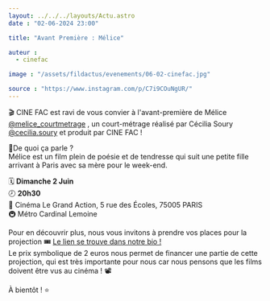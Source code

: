 ```yaml
---
layout: ../../../layouts/Actu.astro
date : "02-06-2024 23:00"

title: "Avant Première : Mélice"

auteur :
  - cinefac

image : "/assets/fildactus/evenements/06-02-cinefac.jpg"

source : "https://www.instagram.com/p/C7i9COuNgUR/"
---
```


🎬 CINE FAC est ravi de vous convier à l'avant-première de Mélice [@melice_courtmetrage](https://www.instagram.com/melice_courtmetrage/) , un court-métrage réalisé par Cécilia Soury [@cecilia.soury](https://www.instagram.com/cecilia.soury/) et produit par CINE FAC !

📃De quoi ça parle ?  
Mélice est un film plein de poésie et de tendresse qui suit une petite fille arrivant à Paris avec sa mère pour le week-end.

🗓️ __Dimanche 2 Juin__  
🕗 __20h30__  
📍 Cinéma Le Grand Action, 5 rue des Écoles, 75005 PARIS  
🚇 Métro Cardinal Lemoine

Pour en découvrir plus, nous vous invitons à prendre vos places pour la projection 🎟️ [Le lien se trouve dans notre bio !](https://www.helloasso.com/associations/cine-fac/evenements/avant-premiere-du-court-metrage-melice)  
Le prix symbolique de 2 euros nous permet de financer une partie de cette projection, qui est très importante pour nous car nous pensons que les films doivent être vus au cinéma ! 📽️

À bientôt ! ⭐